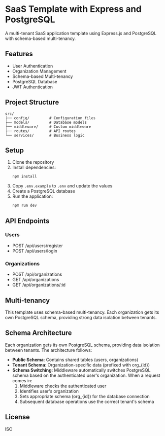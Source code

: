 # SaaS Template with Express and PostgreSQL

A multi-tenant SaaS application template using Express.js and PostgreSQL with schema-based multi-tenancy.

## Features

- User Authentication
- Organization Management
- Schema-based Multi-tenancy
- PostgreSQL Database
- JWT Authentication

## Project Structure

```
src/
├── config/         # Configuration files
├── models/         # Database models
├── middleware/     # Custom middleware
├── routes/         # API routes
└── services/       # Business logic
```

## Setup

1. Clone the repository
2. Install dependencies:
   ```bash
   npm install
   ```
3. Copy `.env.example` to `.env` and update the values
4. Create a PostgreSQL database
5. Run the application:
   ```bash
   npm run dev
   ```

## API Endpoints

### Users
- POST /api/users/register
- POST /api/users/login

### Organizations
- POST /api/organizations
- GET /api/organizations
- GET /api/organizations/:id

## Multi-tenancy

This template uses schema-based multi-tenancy. Each organization gets its own PostgreSQL schema, providing strong data isolation between tenants.

## Schema Architecture

Each organization gets its own PostgreSQL schema, providing data isolation between tenants. The architecture follows:

- **Public Schema**: Contains shared tables (users, organizations)
- **Tenant Schema**: Organization-specific data (prefixed with org_{id})
- **Schema Switching**: Middleware automatically switches PostgreSQL schema based on the authenticated user's organization. When a request comes in:
  1. Middleware checks the authenticated user
  2. Identifies user's organization
  3. Sets appropriate schema (org_{id}) for the database connection
  4. Subsequent database operations use the correct tenant's schema

## License

ISC

